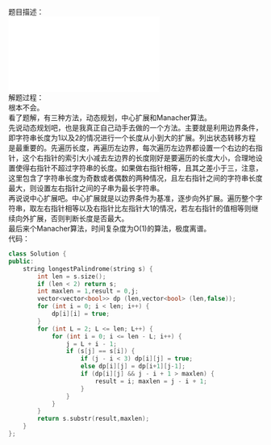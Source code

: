 题目描述：  
![image](/basical/string/code/longestpalinedrome.md)  
解题过程：  
根本不会。  
看了题解，有三种方法，动态规划，中心扩展和Manacher算法。  
先说动态规划吧，也是我真正自己动手去做的一个方法。主要就是利用边界条件，即字符串长度为1以及2的情况进行一个长度从小到大的扩展。列出状态转移方程是最重要的。先遍历长度，再遍历左边界，每次遍历左边界都设置一个右边的右指针，这个右指针的索引大小减去左边界的长度刚好是要遍历的长度大小，合理地设置使得右指针不超过字符串的长度。如果做右指针相等，且其之差小于三，注意，这里包含了字符串长度为奇数或者偶数的两种情况，且左右指针之间的字符串长度最大，则设置左右指针之间的子串为最长字符串。  
再说说中心扩展吧。中心扩展就是以边界条件为基准，逐步向外扩展。遍历整个字符串，取左右指针相等以及右指针比左指针大1的情况，若左右指针的值相等则继续向外扩展，否则判断长度是否最大。  
最后来个Manacher算法，时间复杂度为O(1)的算法，极度离谱。  
代码：  
```cpp
class Solution {
public:
    string longestPalindrome(string s) {
        int len = s.size();
        if (len < 2) return s;
        int maxlen = 1,result = 0,j; 
        vector<vector<bool>> dp (len,vector<bool> (len,false));
        for (int i = 0; i < len; i++) {
            dp[i][i] = true;
        }
        for (int L = 2; L <= len; L++) {
            for (int i = 0; i <= len - L; i++) {
                j = L + i - 1;
                if (s[j] == s[i]) {
                    if (j - i < 3) dp[i][j] = true;
                    else dp[i][j] = dp[i+1][j-1];
                    if (dp[i][j] && j - i + 1 > maxlen) {
                        result = i; maxlen = j - i + 1;
                    }
                }
            }
        }
        return s.substr(result,maxlen);
    }
};
```